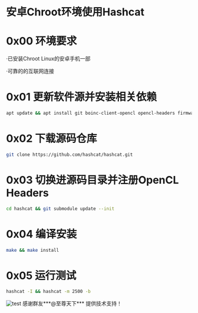# 安卓Chroot环境使用Hashcat

# 0x00 环境要求
·已安装Chroot Linux的安卓手机一部

·可靠的的互联网连接
<!--more-->
# 0x01 更新软件源并安装相关依赖
```bash
apt update && apt install git boinc-client-opencl opencl-headers firmware-qcom-media u-boot-qcom qbzr qcomicbook clinfo
```
# 0x02 下载源码仓库
```bash
git clone https://github.com/hashcat/hashcat.git
```
# 0x03 切换进源码目录并注册OpenCL Headers
```bash
cd hashcat && git submodule update --init
```
# 0x04 编译安装
```bash
make && make install
```
# 0x05 运行测试
```bash
hashcat -I && hashcat -m 2500 -b
```
![test](https://image-ghfh.oss-cn-beijing.aliyuncs.com/img/test.png)
感谢群友***@至尊天下*** 提供技术支持！

